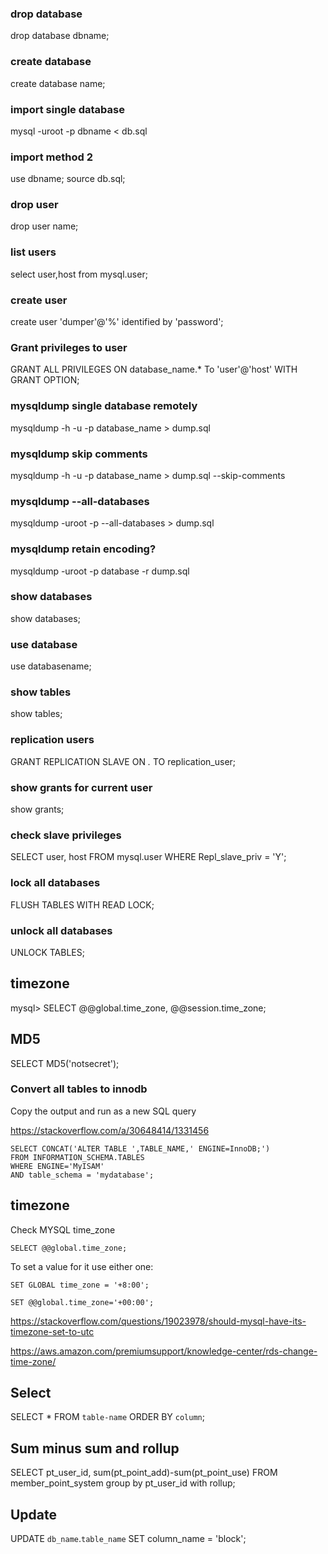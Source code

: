 ### drop database
drop database dbname;

### create database
create database name;

### import single database
mysql -uroot -p dbname < db.sql

### import method 2
use dbname;
source db.sql;

### drop user
drop user name;

### list users
select user,host from mysql.user;

### create user
create user 'dumper'@'%' identified by 'password';

### Grant privileges to user
GRANT ALL PRIVILEGES ON database_name.* To 'user'@'host' WITH GRANT OPTION;

### mysqldump single database remotely
mysqldump -h -u -p database_name > dump.sql 

### mysqldump skip comments
mysqldump -h -u -p database_name > dump.sql --skip-comments

### mysqldump --all-databases
mysqldump -uroot -p --all-databases > dump.sql

### mysqldump retain encoding?
mysqldump -uroot -p database -r dump.sql

### show databases
show databases;

### use database
use databasename;

### show tables
show tables;

### replication users
GRANT REPLICATION SLAVE ON *.* TO replication_user;

### show grants for current user
show grants;

### check slave privileges
SELECT user, host FROM mysql.user WHERE Repl_slave_priv = 'Y';

### lock all databases
FLUSH TABLES WITH READ LOCK;

### unlock all databases
UNLOCK TABLES;

## timezone 
mysql> SELECT @@global.time_zone, @@session.time_zone;

## MD5
SELECT MD5('notsecret'); 

### Convert all tables to innodb
Copy the output and run as a new SQL query

https://stackoverflow.com/a/30648414/1331456

```
SELECT CONCAT('ALTER TABLE ',TABLE_NAME,' ENGINE=InnoDB;') 
FROM INFORMATION_SCHEMA.TABLES
WHERE ENGINE='MyISAM'
AND table_schema = 'mydatabase';
```
## timezone
Check MYSQL time_zone

`SELECT @@global.time_zone;`

To set a value for it use either one:

`SET GLOBAL time_zone = '+8:00';`

`SET @@global.time_zone='+00:00';`

https://stackoverflow.com/questions/19023978/should-mysql-have-its-timezone-set-to-utc

https://aws.amazon.com/premiumsupport/knowledge-center/rds-change-time-zone/

## Select
SELECT * FROM `table-name` ORDER BY `column`;

## Sum minus sum and rollup
SELECT pt_user_id, sum(pt_point_add)-sum(pt_point_use)
FROM member_point_system
group by pt_user_id with rollup;


## Update 

UPDATE `db_name`.`table_name` SET column_name = 'block';